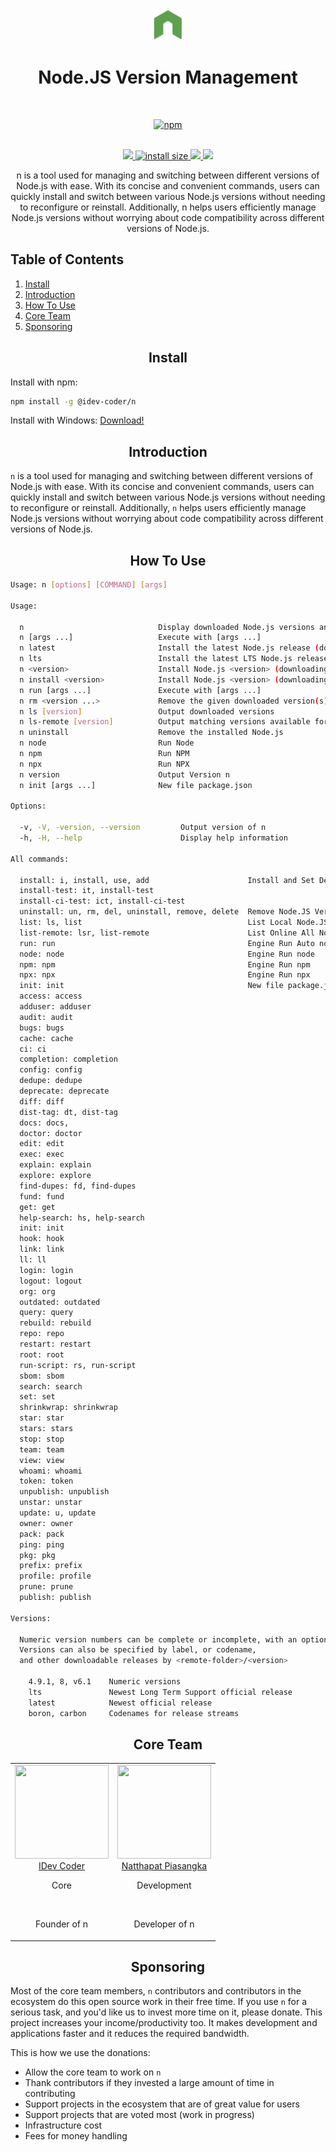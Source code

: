 <div align="center">
<a href="https://github.com/idev-coder/nodejs-version-management">
  <picture>
    <source media="(prefers-color-scheme: dark)" srcset="https://raw.githubusercontent.com/idev-coder/nodejs-version-management/main/images/logo.svg" />
    <img src="https://raw.githubusercontent.com/idev-coder/nodejs-version-management/main/images/logo.svg" height="50" alt="nvm project logo" />
  </picture>
</a>
 <br>
<h1>Node.JS Version Management</h1>
<br>

[![npm][npm]][npm-url] 

 <br>

<a href="https://npmcharts.com/compare/@idev-coder/n?minimal=true">
		<img src="https://img.shields.io/npm/dm/@idev-coder/n.svg">
</a> 
<a href="https://packagephobia.com/result?p=@idev-coder/n">
		<img src="https://packagephobia.com/badge?p=@idev-coder/n" alt="install size">
</a>
<a href="https://opencollective.com/nodejs-version-management#sponsors">
		<img src="https://opencollective.com/nodejs-version-management/sponsors/badge.svg">
</a>
<a href="https://github.com/idev-coder/nodejs-version-management/graphs/contributors">
		<img src="https://img.shields.io/github/contributors/idev-coder/nodejs-version-management.svg">
</a>

 <br>

 <p>
 n is a tool used for managing and switching between different versions of Node.js with ease. With its concise and convenient commands, users can quickly install and switch between various Node.js versions without needing to reconfigure or reinstall. Additionally, n helps users efficiently manage Node.js versions without worrying about code compatibility across different versions of Node.js. 
  </p>

</div>

## Table of Contents
1. [Install](#install)
2. [Introduction](#introduction)
3. [How To Use](#how-to-use)
4. [Core Team](#core-team)
5. [Sponsoring](#sponsoring)

<h2 align="center">Install</h2>
Install with npm:

```bash
npm install -g @idev-coder/n
```

Install with Windows: <a href="https://github.com/idev-coder/nodejs-version-management/releases/latest" target="_blank">Download!</a>

<h2 align="center">Introduction</h2>

`n` is a tool used for managing and switching between different versions of Node.js with ease. With its concise and convenient commands, users can quickly install and switch between various Node.js versions without needing to reconfigure or reinstall. Additionally, `n` helps users efficiently manage Node.js versions without worrying about code compatibility across different versions of Node.js. 


<h2 align="center">How To Use</h2>


```sh
Usage: n [options] [COMMAND] [args]

Usage:

  n                              Display downloaded Node.js versions and install selection
  n [args ...]                   Execute with [args ...]
  n latest                       Install the latest Node.js release (downloading if necessary)
  n lts                          Install the latest LTS Node.js release (downloading if necessary)
  n <version>                    Install Node.js <version> (downloading if necessary)
  n install <version>            Install Node.js <version> (downloading if necessary)
  n run [args ...]               Execute with [args ...]
  n rm <version ...>             Remove the given downloaded version(s)
  n ls [version]                 Output downloaded versions
  n ls-remote [version]          Output matching versions available for download
  n uninstall                    Remove the installed Node.js
  n node                         Run Node
  n npm                          Run NPM
  n npx                          Run NPX
  n version                      Output Version n
  n init [args ...]              New file package.json

Options:

  -v, -V, -version, --version         Output version of n
  -h, -H, --help                      Display help information

All commands:

  install: i, install, use, add                      Install and Set Default Version Node.JS 
  install-test: it, install-test
  install-ci-test: ict, install-ci-test
  uninstall: un, rm, del, uninstall, remove, delete  Remove Node.JS Version
  list: ls, list                                     List Local Node.JS Version
  list-remote: lsr, list-remote                      List Online All Node.JS Version
  run: run                                           Engine Run Auto node, npm, npx
  node: node                                         Engine Run node
  npm: npm                                           Engine Run npm
  npx: npx                                           Engine Run npx
  init: init                                         New file package.json
  access: access
  adduser: adduser
  audit: audit
  bugs: bugs
  cache: cache
  ci: ci
  completion: completion
  config: config
  dedupe: dedupe
  deprecate: deprecate
  diff: diff
  dist-tag: dt, dist-tag
  docs: docs,
  doctor: doctor
  edit: edit
  exec: exec
  explain: explain
  explore: explore
  find-dupes: fd, find-dupes
  fund: fund
  get: get
  help-search: hs, help-search
  init: init
  hook: hook
  link: link
  ll: ll
  login: login
  logout: logout
  org: org
  outdated: outdated
  query: query
  rebuild: rebuild
  repo: repo
  restart: restart
  root: root
  run-script: rs, run-script
  sbom: sbom
  search: search
  set: set
  shrinkwrap: shrinkwrap
  star: star
  stars: stars
  stop: stop
  team: team
  view: view
  whoami: whoami
  token: token
  unpublish: unpublish
  unstar: unstar
  update: u, update
  owner: owner
  pack: pack
  ping: ping
  pkg: pkg
  prefix: prefix
  profile: profile
  prune: prune
  publish: publish

Versions:

  Numeric version numbers can be complete or incomplete, with an optional leading 'v'.
  Versions can also be specified by label, or codename,
  and other downloadable releases by <remote-folder>/<version>

    4.9.1, 8, v6.1    Numeric versions
    lts               Newest Long Term Support official release
    latest            Newest official release
    boron, carbon     Codenames for release streams
```

<h2 align="center">Core Team</h2>

<table align="center">
  <tbody>
    <tr>
      <td align="center" valign="top">
        <img width="150" height="150" src="https://github.com/idev-coder.png?s=150">
        <br>
        <a href="https://github.com/idev-coder">IDev Coder</a>
        <p>Core</p>
        <br>
        <p>Founder of n</p>
      </td>
      <td align="center" valign="top">
        <img width="150" height="150" src="https://github.com/n-devs.png?s=150">
        <br>
        <a href="https://github.com/n-devs">Natthapat Piasangka</a>
        <p>Development</p>
        <br>
        <p>Developer of n</p>
      </td>
     </tr>
  </tbody>
</table>

<h2 align="center">Sponsoring</h2>

Most of the core team members, `n` contributors and contributors in the ecosystem do this open source work in their free time. If you use `n` for a serious task, and you'd like us to invest more time on it, please donate. This project increases your income/productivity too. It makes development and applications faster and it reduces the required bandwidth.

This is how we use the donations:

- Allow the core team to work on `n`
- Thank contributors if they invested a large amount of time in contributing
- Support projects in the ecosystem that are of great value for users
- Support projects that are voted most (work in progress)
- Infrastructure cost
- Fees for money handling

[npm]: https://img.shields.io/npm/v/@idev-coder/n.svg
[npm-url]: https://npmjs.com/package/@idev-coder/n